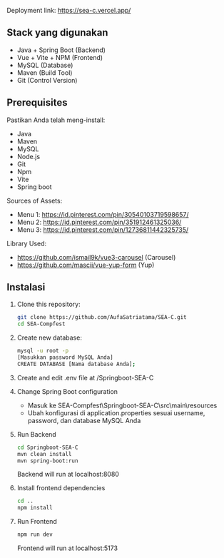 
Deployment link:
https://sea-c.vercel.app/

## Stack yang digunakan
- Java + Spring Boot (Backend)
- Vue + Vite + NPM (Frontend)
- MySQL (Database)
- Maven (Build Tool)
- Git (Control Version)

## Prerequisites
Pastikan Anda telah meng-install:
- Java
- Maven
- MySQL
- Node.js
- Git
- Npm
- Vite 
- Spring boot

Sources of Assets:
- Menu 1: https://id.pinterest.com/pin/30540103719598657/
- Menu 2: https://id.pinterest.com/pin/351912461325036/
- Menu 3: https://id.pinterest.com/pin/12736811442325735/

Library Used:
- https://github.com/ismail9k/vue3-carousel (Carousel)
- https://github.com/mascii/vue-yup-form (Yup)



## Instalasi

1. Clone this repository:
   ```sh
   git clone https://github.com/AufaSatriatama/SEA-C.git
   cd SEA-Compfest
   ```

2. Create new database:
    ```sh
    mysql -u root -p
    [Masukkan password MySQL Anda]
    CREATE DATABASE [Nama database Anda];
    ```

3. Create and edit .env file at /Springboot-SEA-C

3. Change Spring Boot configuration

    - Masuk ke SEA-Compfest\Springboot-SEA-C\src\main\resources
    - Ubah konfigurasi di application.properties sesuai username, password, dan database MySQL Anda

4. Run Backend
    ```sh
    cd Springboot-SEA-C
    mvn clean install
    mvn spring-boot:run
    ```

    Backend will run at localhost:8080

5. Install frontend dependencies

    ```sh
    cd ..
    npm install
    ```

6. Run Frontend
    ```sh
    npm run dev
    ```

    Frontend will run at localhost:5173





